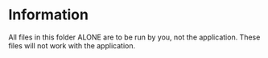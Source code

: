 # Information 
All files in this folder ALONE are to be run by you, not the application.
These files will not work with the application.